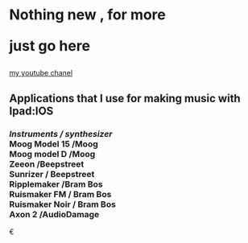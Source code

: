 <h1>Nothing new , for more

just go here</h1>

<a href="https://www.youtube.com/channel/UCR99hpq-MqEr7_w247T6UMA?app=desktop"> my youtube  chanel</a>

<h2> Applications that I use for making music with Ipad:IOS</h2>
<h3>
<b><i>Instruments / synthesizer</i></b><br />
Moog Model 15 /Moog<br />
Moog model D /Moog<br />
Zeeon /Beepstreet<br />
Sunrizer / Beepstreet<br />
Ripplemaker /Bram Bos<br />
Ruismaker FM / Bram Bos<br />
Ruismaker Noir / Bram Bos <br />
Axon 2 /AudioDamage
</h3>

€